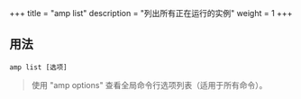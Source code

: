 +++
title = "amp list"
description = "列出所有正在运行的实例"
weight = 1
+++


## 用法
```
amp list [选项]
```

> 使用 "amp options" 查看全局命令行选项列表（适用于所有命令）。
